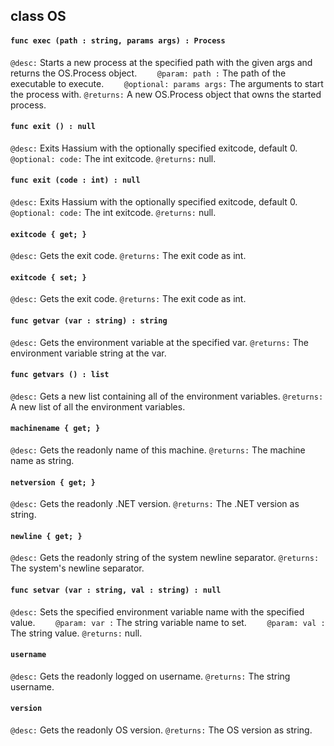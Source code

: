 ## class OS

#### ```func exec (path : string, params args) : Process```


```@desc:``` Starts a new process at the specified path with the given args and returns the OS.Process object.
```    @param: path :``` The path of the executable to execute.
```    @optional: params args:``` The arguments to start the process with.
```@returns:``` A new OS.Process object that owns the started process.

#### ```func exit () : null```


```@desc:``` Exits Hassium with the optionally specified exitcode, default 0.
```    @optional: code:``` The int exitcode.
```@returns:``` null.

#### ```func exit (code : int) : null```


```@desc:``` Exits Hassium with the optionally specified exitcode, default 0.
```    @optional: code:``` The int exitcode.
```@returns:``` null.

#### ```exitcode { get; }```


```@desc:``` Gets the exit code.
```@returns:``` The exit code as int.

#### ```exitcode { set; }```


```@desc:``` Gets the exit code.
```@returns:``` The exit code as int.

#### ```func getvar (var : string) : string```


```@desc:``` Gets the environment variable at the specified var.
```@returns:``` The environment variable string at the var.

#### ```func getvars () : list```


```@desc:``` Gets a new list containing all of the environment variables.
```@returns:``` A new list of all the environment variables.

#### ```machinename { get; }```


```@desc:``` Gets the readonly name of this machine.
```@returns:``` The machine name as string.

#### ```netversion { get; }```


```@desc:``` Gets the readonly .NET version.
```@returns:``` The .NET version as string.

#### ```newline { get; }```


```@desc:``` Gets the readonly string of the system newline separator.
```@returns:``` The system's newline separator.

#### ```func setvar (var : string, val : string) : null```


```@desc:``` Sets the specified environment variable name with the specified value.
```    @param: var :``` The string variable name to set.
```    @param: val :``` The string value.
```@returns:``` null.

#### ```username```


```@desc:``` Gets the readonly logged on username.
```@returns:``` The string username.

#### ```version```


```@desc:``` Gets the readonly OS version.
```@returns:``` The OS version as string.

